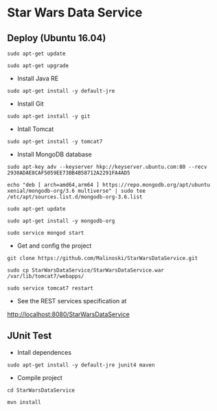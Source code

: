 # Star Wars Data Service
 
## Deploy (Ubuntu 16.04) 

`sudo apt-get update`

`sudo apt-get upgrade`

- Install Java RE

`sudo apt-get install -y default-jre`

- Install Git

`sudo apt-get install -y git`

- Intall Tomcat

`sudo apt-get install -y tomcat7`

- Install MongoDB database

`sudo apt-key adv --keyserver hkp://keyserver.ubuntu.com:80 --recv 2930ADAE8CAF5059EE73BB4B58712A2291FA4AD5`

`echo "deb [ arch=amd64,arm64 ] https://repo.mongodb.org/apt/ubuntu xenial/mongodb-org/3.6 multiverse" | sudo tee /etc/apt/sources.list.d/mongodb-org-3.6.list`

`sudo apt-get update`

`sudo apt-get install -y mongodb-org`

`sudo service mongod start`

- Get and config the project

`git clone https://github.com/Malinoski/StarWarsDataService.git`

`sudo cp StarWarsDataService/StarWarsDataService.war /var/lib/tomcat7/webapps/`

`sudo service tomcat7 restart`

- See the REST services specification at

[http://localhost:8080/StarWarsDataService](http://localhost:8080/StarWarsDataService)

## JUnit Test

- Intall dependences

`sudo apt-get install -y default-jre junit4 maven`

- Compile project

`cd StarWarsDataService`

`mvn install`







